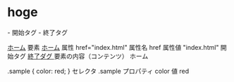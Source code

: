 <h1>hoge</h1>
- 開始タグ
- 終了タグ

<a href="index.html">ホーム</a>
要素      <a href="index.html">ホーム</a>
属性      href="index.html"
属性名    href
属性値    "index.html"
開始タグ  <a href="index.html">
終了ダグ  </a>
要素の内容（コンテンツ）  ホーム


.sample { color: red; }
セレクタ    .sample
プロパティ  color
値          red